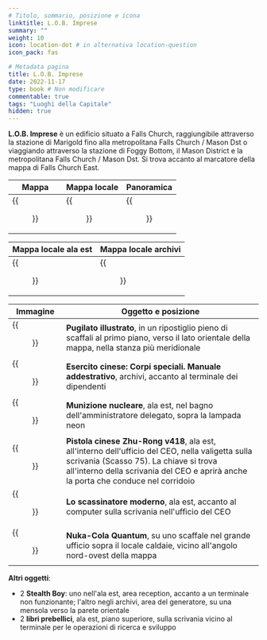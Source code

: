 ```yaml
---
# Titolo, sommario, posizione e icona
linktitle: L.O.B. Imprese
summary: ""
weight: 10
icon: location-dot # in alternativa location-question
icon_pack: fas

# Metadata pagina
title: L.O.B. Imprese
date: 2022-11-17
type: book # Non modificare
commentable: true
tags: "Luoghi della Capitale"
hidden: true
---
```


<div class="fo3">

**L.O.B. Imprese** è un edificio situato a Falls Church, raggiungibile attraverso la stazione di Marigold fino alla metropolitana Falls Church / Mason Dst o viaggiando attraverso la stazione di Foggy Bottom, il Mason District e la metropolitana Falls Church / Mason Dst. Si trova accanto al marcatore della mappa di Falls Church East.

| Mappa | Mappa locale | Panoramica |
| ----- | ------------ | ---------- |
| {{<figure src="fo3/Falls_Church_streets.webp">}}  | {{<figure src="fo3/LOB_Enterprises_loc_map.webp">}}  | {{<figure src="fo3/LOB_Enterprises.webp">}}  |

| Mappa locale ala est                        | Mappa locale archivi                       |
| ------------------------------------------- | ------------------------------------------ |
| {{<figure src="fo3/LOB_Enterprises_East_Wing_loc_map.webp">}} | {{<figure src="fo3/LOB_Enterprises_Archives_loc_map.webp">}} |


| Immagine                                                 | Oggetto e posizione                                                                                                                                                                                                                |
| -------------------------------------------------------- | ---------------------------------------------------------------------------------------------------------------------------------------------------------------------------------------------------------------------------------- |
| {{<figure src="fo3/FO3_PI_LOB_Enterprises.webp">}}       | **Pugilato illustrato**, in un ripostiglio pieno di scaffali al primo piano, verso il lato orientale della mappa, nella stanza più meridionale                                                                                     |
| {{<figure src="fo3/FO3_CA_SOTM_LOB.webp">}}              | **Esercito cinese: Corpi speciali. Manuale addestrativo**, archivi, accanto al terminale dei dipendenti                                                                                                                            |
| {{<figure src="fo3/LOB_Enterprises_mini_nuke.webp">}}    | **Munizione nucleare**, ala est, nel bagno dell'amministratore delegato, sopra la lampada neon                                                                                                                                     |
| {{<figure src="fo3/Zhu-Rong_v418_Chinese_pistol.webp">}} | **Pistola cinese Zhu-Rong v418**, ala est, all'interno dell'ufficio del CEO, nella valigetta sulla scrivania (Scasso 75). La chiave si trova all'interno della scrivania del CEO e aprirà anche la porta che conduce nel corridoio |
| {{<figure src="fo3/TT_LOB_Enterprises.jpg">}}            | **Lo scassinatore moderno**, ala est, accanto al computer sulla scrivania nell'ufficio del CEO                                                                                                                                     |
| {{<figure src="fo3/NCQ_LOB_Enterprise.jpg">}}            | **Nuka-Cola Quantum**, su uno scaffale nel grande ufficio sopra il locale caldaie, vicino all'angolo nord-ovest della mappa                                                                                                        |

**Altri oggetti**:
- 2 **Stealth Boy**: uno nell'ala est, area reception, accanto a un terminale non funzionante; l'altro negli archivi, area del generatore, su una mensola verso la parete orientale
- 2 **libri prebellici**, ala est, piano superiore, sulla scrivania vicino al terminale per le operazioni di ricerca e sviluppo

</div>